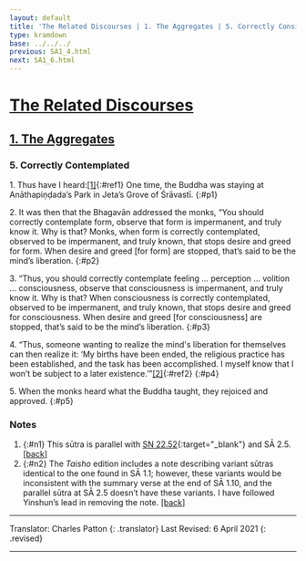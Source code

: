 ```yaml
---
layout: default
title: 'The Related Discourses | 1. The Aggregates | 5. Correctly Considered'
type: kramdown
base: ../../../
previous: SA1_4.html
next: SA1_6.html
---
```


# [The Related Discourses](../index.html)
## [1. The Aggregates](index.html)
### 5. Correctly Contemplated

1\. Thus have I heard:[\[1\]](#n1){:#ref1} One time, the Buddha was staying at Anāthapiṇḍada’s Park in Jeta’s Grove of Śrāvastī.
{:#p1}

2\. It was then that the Bhagavān addressed the monks, “You should correctly contemplate form, observe that form is impermanent, and truly know it. Why is that? Monks, when form is correctly contemplated, observed to be impermanent, and truly known, that stops desire and greed for form. When desire and greed [for form] are stopped, that’s said to be the mind’s liberation.
{:#p2}

3\. “Thus, you should correctly contemplate feeling … perception … volition … consciousness, observe that consciousness is impermanent, and truly know it. Why is that? When consciousness is correctly contemplated, observed to be impermanent, and truly known, that stops desire and greed for consciousness. When desire and greed [for consciousness] are stopped, that’s said to be the mind’s liberation.
{:#p3}

4\. “Thus, someone wanting to realize the mind's liberation for themselves can then realize it: ‘My births have been ended, the religious practice has been established, and the task has been accomplished. I myself know that I won’t be subject to a later existence.’”[\[2\]](#n2){:#ref2}
{:#p4}

5\. When the monks heard what the Buddha taught, they rejoiced and approved.
{:#p5}

### Notes
1. {:#n1} This sūtra is parallel with [SN 22.52](https://suttacentral.net/sn22.52){:target="_blank"} and SĀ 2.5. [\[back\]](#ref1)
2. {:#n2} The *Taisho* edition includes a note describing variant sūtras identical to the one found in SĀ 1.1; however, these variants would be inconsistent with the summary verse at the end of SĀ 1.10, and the parallel sūtra at SĀ 2.5 doesn’t have these variants. I have followed Yinshun’s lead in removing the note. [\[back\]](#ref2)

---

Translator: Charles Patton
{: .translator}
Last Revised: 6 April 2021
{: .revised}

---